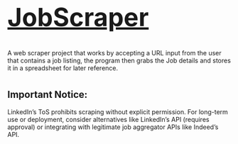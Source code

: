 # <u><h1>JobScraper</h1></u>
<p>A web scraper project that works by accepting a URL input from the user that contains a job listing, the 
program then grabs the Job details and stores it in a spreadsheet for later reference.</p>

# <h2>Important Notice:</h2>
<p>LinkedIn’s ToS prohibits scraping without explicit permission. For long-term use or deployment, 
consider alternatives like LinkedIn’s API (requires approval) or integrating with legitimate job 
aggregator APIs like Indeed’s API.</p>